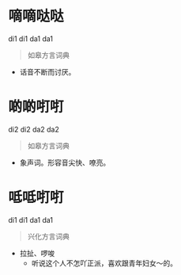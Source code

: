 # 嘀嘀哒哒
di1 di1 da1 da1
> 如皋方言词典
- 话音不断而讨厌。

# 啲啲咑咑
di2 di2 da2 da2
> 如皋方言词典
- 象声词。形容音尖快、嘹亮。

# 呧呧咑咑
di1 di1 da1 da1
> 兴化方言词典
- 拉扯、啰唆
  - 听说这个人不怎吖正派，喜欢跟青年妇女～的。
